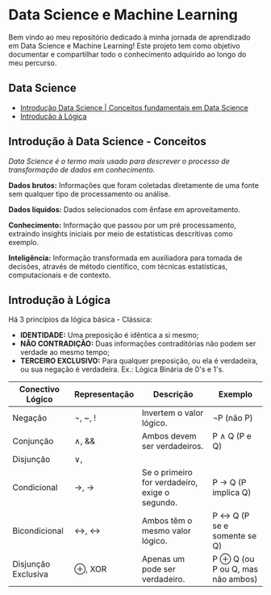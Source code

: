 # Data Science e Machine Learning

Bem vindo ao meu repositório dedicado à minha jornada de aprendizado em Data Science e Machine Learning! Este projeto tem como objetivo documentar e compartilhar todo o conhecimento adquirido ao longo do meu percurso.

## Data Science
- [Introdução Data Science | Conceitos fundamentais em Data Science](#introducao-a-data-science---conceitos)
- [Introdução à Lógica](#introducao-a-logica)

## Introdução à Data Science - Conceitos

_Data Science é o termo mais usado para descrever o processo de  transformação de dados em conhecimento._

**Dados brutos:** Informações que foram coletadas diretamente de uma fonte sem qualquer tipo de processamento ou análise.

**Dados líquidos:** Dados selecionados com ênfase em aproveitamento.

**Conhecimento:** Informação que passou por um pré processamento, extraindo insights iniciais por meio de estatísticas descritivas como exemplo.

**Inteligência:** Informação transformada em auxiliadora para tomada de decisões, através de método científico, com técnicas estatísticas, computacionais e de contexto.

## Introdução à Lógica

Há 3 princípios da lógica básica - Clássica:
- **IDENTIDADE:** Uma preposição é idêntica a si mesmo;
- **NÃO CONTRADIÇÃO:** Duas informações contraditórias não podem ser verdade ao mesmo tempo;
- **TERCEIRO EXCLUSIVO:** Para qualquer preposição, ou ela é verdadeira, ou sua negação é verdadeira. Ex.: Lógica Binária de 0's e 1's.

| Conectivo Lógico | Representação | Descrição                             | Exemplo                  |
|-------------------|---------------|---------------------------------------|--------------------------|
| Negação          | ¬, ~, !       | Invertem o valor lógico.              | ¬P (não P)              |
| Conjunção        | ∧, &&         | Ambos devem ser verdadeiros.          | P ∧ Q (P e Q)           |
| Disjunção        | ∨, ||         | Pelo menos um deve ser verdadeiro.    | P ∨ Q (P ou Q)          |
| Condicional      | →, ->         | Se o primeiro for verdadeiro, exige o segundo. | P → Q (P implica Q) |
| Bicondicional    | ↔, <->        | Ambos têm o mesmo valor lógico.       | P ↔ Q (P se e somente se Q) |
| Disjunção Exclusiva | ⊕, XOR     | Apenas um pode ser verdadeiro.        | P ⊕ Q (ou P ou Q, mas não ambos) |

